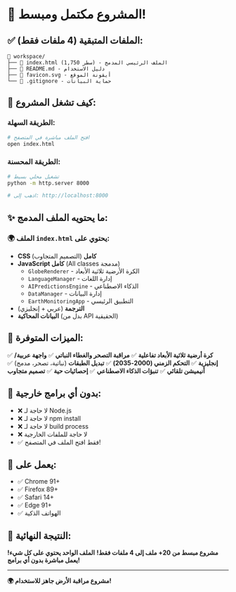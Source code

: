 # 🎉 المشروع مكتمل ومبسط!

## ✅ الملفات المتبقية (4 ملفات فقط):

```
📁 workspace/
├── 📄 index.html (1,750 سطر) - الملف الرئيسي المدمج
├── 📄 README.md - دليل الاستخدام 
├── 🎨 favicon.svg - أيقونة الموقع
└── 📝 .gitignore - حماية البيانات
```

## 🚀 كيف تشغل المشروع:

### الطريقة السهلة:
```bash
# افتح الملف مباشرة في المتصفح
open index.html
```

### الطريقة المحسنة:
```bash
# تشغيل محلي بسيط
python -m http.server 8000

# اذهب إلى: http://localhost:8000
```

## ✨ ما يحتويه الملف المدمج:

### 🌍 الملف `index.html` يحتوي على:
- **CSS كامل** (التصميم المتجاوب)
- **JavaScript كامل** (All classes مدمجة)
  - `GlobeRenderer` - الكرة الأرضية ثلاثية الأبعاد
  - `LanguageManager` - إدارة اللغات
  - `AIPredictionsEngine` - الذكاء الاصطناعي
  - `DataManager` - إدارة البيانات
  - `EarthMonitoringApp` - التطبيق الرئيسي
- **الترجمة** (عربي + إنجليزي)
- **البيانات المحاكية** (بدل من API الحقيقية)

## 🎯 الميزات المتوفرة:

✅ **كرة أرضية ثلاثية الأبعاد تفاعلية**
✅ **مراقبة التصحر والغطاء النباتي**
✅ **واجهة عربية/إنجليزية**
✅ **التحكم الزمني (2000-2035)**
✅ **تبديل الطبقات** (نباتية، تصحر، مدمج)
✅ **أنيميشن تلقائي**
✅ **تنبؤات الذكاء الاصطناعي**
✅ **إحصائيات حية**
✅ **تصميم متجاوب**

## 🔧 بدون أي برامج خارجية:

- ❌ لا حاجة لـ Node.js
- ❌ لا حاجة لـ npm install
- ❌ لا حاجة لـ build process
- ❌ لا حاجة للملفات الخارجية
- ✅ فقط افتح الملف في المتصفح!

## 📱 يعمل على:

- ✅ Chrome 91+
- ✅ Firefox 89+
- ✅ Safari 14+
- ✅ Edge 91+
- ✅ الهواتف الذكية

## 🎉 النتيجة النهائية:

**مشروع مبسط من 20+ ملف إلى 4 ملفات فقط!**
**الملف الواحد يحتوي على كل شيء!**
**يعمل مباشرة بدون أي برامج!**

---

**🌍 مشروع مراقبة الأرض جاهز للاستخدام!**